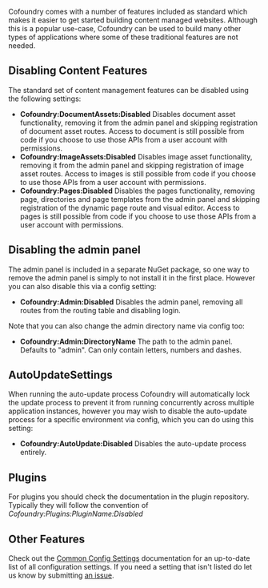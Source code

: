 ﻿Cofoundry comes with a number of features included as standard which makes it easier to get started building content managed websites. Although this is a popular use-case, Cofoundry can be used to build many other types of applications where some of these traditional features are not needed. 

## Disabling Content Features

The standard set of content management features can be disabled using the following settings:

- **Cofoundry:DocumentAssets:Disabled** Disables document asset functionality, removing it from the admin panel and skipping registration of document asset routes. Access to document is still possible from code if you choose to use those APIs from a user account with permissions.
- **Cofoundry:ImageAssets:Disabled** Disables image asset functionality, removing it from the admin panel and skipping registration of image asset routes. Access to images is still possible from code if you choose to use those APIs from a user account with permissions.
- **Cofoundry:Pages:Disabled** Disables the pages functionality, removing page, directories and page templates from the admin panel and skipping registration of the dynamic page route and visual editor. Access to pages is still possible from code if you choose to use those APIs from a user account with permissions.

## Disabling the admin panel

The admin panel is included in a separate NuGet package, so one way to remove the admin panel is simply to not install it in the first place. However you can also disable this via a config setting:

- **Cofoundry:Admin:Disabled** Disables the admin panel, removing all routes from the routing table and disabling login.

Note that you can also change the admin directory name via config too:

- **Cofoundry:Admin:DirectoryName** The path to the admin panel. Defaults to "admin". Can only contain letters, numbers and dashes.

## AutoUpdateSettings

When running the auto-update process Cofoundry will automatically lock the update process to prevent it from running concurrently across multiple application instances, however you may wish to disable the auto-update process for a specific environment via config, which you can do using this setting:

- **Cofoundry:AutoUpdate:Disabled** Disables the auto-update process entirely.

## Plugins

For plugins you should check the documentation in the plugin repository. Typically they will follow the convention of *Cofoundry:Plugins:PluginName:Disabled* 

## Other Features

Check out the [Common Config Settings](/references/common-config-settings) documentation for an up-to-date list of all configuration settings. If you need a setting that isn't listed do let us know by submitting [an issue](https://github.com/cofoundry-cms/cofoundry/issues).

